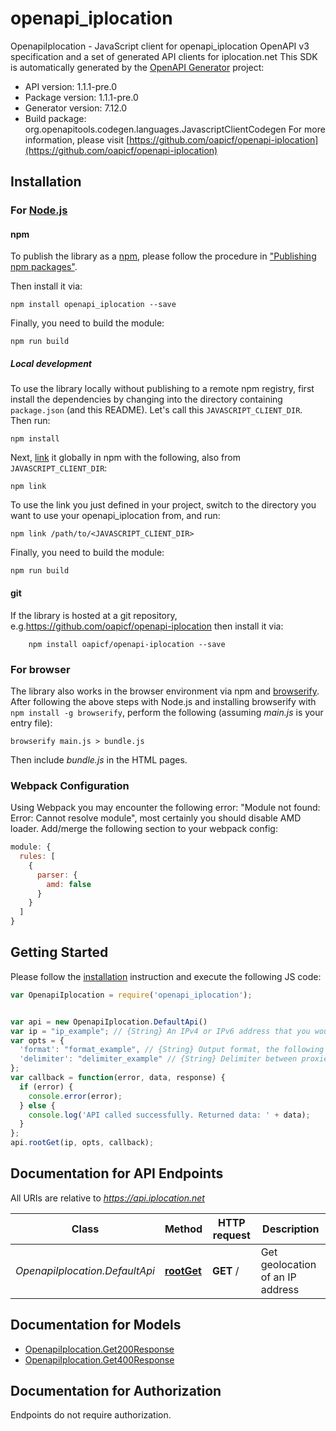 # openapi_iplocation

OpenapiIplocation - JavaScript client for openapi_iplocation
OpenAPI v3 specification and a set of generated API clients for iplocation.net
This SDK is automatically generated by the [OpenAPI Generator](https://openapi-generator.tech) project:

- API version: 1.1.1-pre.0
- Package version: 1.1.1-pre.0
- Generator version: 7.12.0
- Build package: org.openapitools.codegen.languages.JavascriptClientCodegen
For more information, please visit [https://github.com/oapicf/openapi-iplocation](https://github.com/oapicf/openapi-iplocation)

## Installation

### For [Node.js](https://nodejs.org/)

#### npm

To publish the library as a [npm](https://www.npmjs.com/), please follow the procedure in ["Publishing npm packages"](https://docs.npmjs.com/getting-started/publishing-npm-packages).

Then install it via:

```shell
npm install openapi_iplocation --save
```

Finally, you need to build the module:

```shell
npm run build
```

##### Local development

To use the library locally without publishing to a remote npm registry, first install the dependencies by changing into the directory containing `package.json` (and this README). Let's call this `JAVASCRIPT_CLIENT_DIR`. Then run:

```shell
npm install
```

Next, [link](https://docs.npmjs.com/cli/link) it globally in npm with the following, also from `JAVASCRIPT_CLIENT_DIR`:

```shell
npm link
```

To use the link you just defined in your project, switch to the directory you want to use your openapi_iplocation from, and run:

```shell
npm link /path/to/<JAVASCRIPT_CLIENT_DIR>
```

Finally, you need to build the module:

```shell
npm run build
```

#### git

If the library is hosted at a git repository, e.g.https://github.com/oapicf/openapi-iplocation
then install it via:

```shell
    npm install oapicf/openapi-iplocation --save
```

### For browser

The library also works in the browser environment via npm and [browserify](http://browserify.org/). After following
the above steps with Node.js and installing browserify with `npm install -g browserify`,
perform the following (assuming *main.js* is your entry file):

```shell
browserify main.js > bundle.js
```

Then include *bundle.js* in the HTML pages.

### Webpack Configuration

Using Webpack you may encounter the following error: "Module not found: Error:
Cannot resolve module", most certainly you should disable AMD loader. Add/merge
the following section to your webpack config:

```javascript
module: {
  rules: [
    {
      parser: {
        amd: false
      }
    }
  ]
}
```

## Getting Started

Please follow the [installation](#installation) instruction and execute the following JS code:

```javascript
var OpenapiIplocation = require('openapi_iplocation');


var api = new OpenapiIplocation.DefaultApi()
var ip = "ip_example"; // {String} An IPv4 or IPv6 address that you would like to lookup.
var opts = {
  'format': "format_example", // {String} Output format, the following formats are supported: plain xml json jsonp php csv serialized
  'delimiter': "delimiter_example" // {String} Delimiter between proxies. Can be used only with format plain. The following types are supported: 1 for \"\\n\", 2 for \"<br>\".
};
var callback = function(error, data, response) {
  if (error) {
    console.error(error);
  } else {
    console.log('API called successfully. Returned data: ' + data);
  }
};
api.rootGet(ip, opts, callback);

```

## Documentation for API Endpoints

All URIs are relative to *https://api.iplocation.net*

Class | Method | HTTP request | Description
------------ | ------------- | ------------- | -------------
*OpenapiIplocation.DefaultApi* | [**rootGet**](docs/DefaultApi.md#rootGet) | **GET** / | Get geolocation of an IP address


## Documentation for Models

 - [OpenapiIplocation.Get200Response](docs/Get200Response.md)
 - [OpenapiIplocation.Get400Response](docs/Get400Response.md)


## Documentation for Authorization

Endpoints do not require authorization.

